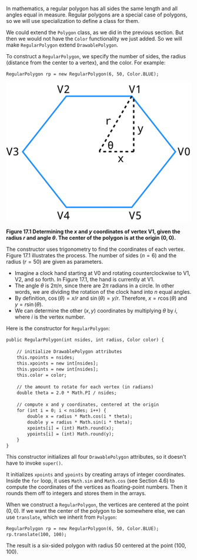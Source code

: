 In mathematics, a regular polygon has all sides the same length and all angles equal in measure. Regular polygons are a special case of polygons, so we will use specialization to define a class for them.

We could extend the `Polygon` class, as we did in the previous section. But then we would not have the `Color` functionality we just added. So we will make `RegularPolygon` extend `DrawablePolygon`.

To construct a `RegularPolygon`, we specify the number of sides, the radius (distance from the center to a vertex), and the color. For example:

```code
RegularPolygon rp = new RegularPolygon(6, 50, Color.BLUE);
```

![Figure 17.1 Determining the $x$ and $y$ coordinates of vertex V1, given the radius $r$ and angle $\theta$. The center of the polygon is at the origin $(0, 0)$.](figs/hexagon.jpg)

**Figure 17.1 Determining the $x$ and $y$ coordinates of vertex V1, given the radius $r$ and angle $\theta$. The center of the polygon is at the origin $(0, 0)$.**

The constructor uses trigonometry to find the coordinates of each vertex. Figure 17.1 illustrates the process. The number of sides ($n=6$) and the radius ($r=50$) are given as parameters.



* Imagine a clock hand starting at V0 and rotating counterclockwise to V1, V2, and so forth. In Figure 17.1, the hand is currently at V1.
* The angle $\theta$ is $2 \pi / n$, since there are $2\pi$ radians in a circle. In other words, we are dividing the rotation of the clock hand into $n$ equal angles.
* By definition, $\cos(\theta) = x/r$ and $\sin(\theta) = y/r$. Therefore, $x = r \cos(\theta)$ and $y = r \sin(\theta)$.
* We can determine the other $(x, y)$ coordinates by multiplying $\theta$ by $i$, where $i$ is the vertex number.



Here is the constructor for `RegularPolygon`:

```code
public RegularPolygon(int nsides, int radius, Color color) {

    // initialize DrawablePolygon attributes
    this.npoints = nsides;
    this.xpoints = new int[nsides];
    this.ypoints = new int[nsides];
    this.color = color;

    // the amount to rotate for each vertex (in radians)
    double theta = 2.0 * Math.PI / nsides;

    // compute x and y coordinates, centered at the origin
    for (int i = 0; i < nsides; i++) {
        double x = radius * Math.cos(i * theta);
        double y = radius * Math.sin(i * theta);
        xpoints[i] = (int) Math.round(x);
        ypoints[i] = (int) Math.round(y);
    }
}
```

This constructor initializes all four `DrawablePolygon` attributes, so it doesn't have to invoke `super()`.

It initializes `xpoints` and `ypoints` by creating arrays of integer coordinates. Inside the `for` loop, it uses `Math.sin` and `Math.cos` (see Section 4.6) to compute the coordinates of the vertices as floating-point numbers. Then it rounds them off to integers and stores them in the arrays.

When we construct a `RegularPolygon`, the vertices are centered at the point $(0, 0)$. If we want the center of the polygon to be somewhere else, we can use `translate`, which we inherit from `Polygon`:

```code
RegularPolygon rp = new RegularPolygon(6, 50, Color.BLUE);
rp.translate(100, 100);
```

The result is a six-sided polygon with radius 50 centered at the point $(100, 100)$.